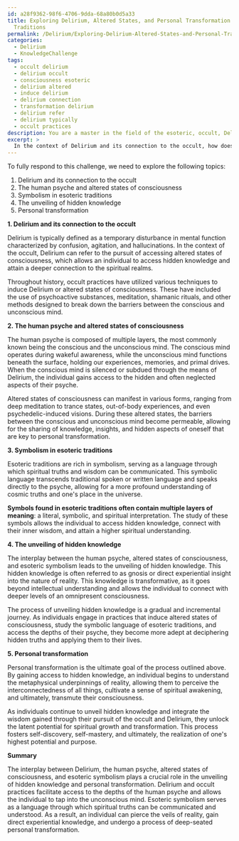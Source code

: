 ```yaml
---
id: a28f9362-98f6-4706-9dda-68a80b0d5a33
title: Exploring Delirium, Altered States, and Personal Transformation in Esoteric
  Traditions
permalink: /Delirium/Exploring-Delirium-Altered-States-and-Personal-Transformation-in-Esoteric-Traditions/
categories:
  - Delirium
  - KnowledgeChallenge
tags:
  - occult delirium
  - delirium occult
  - consciousness esoteric
  - delirium altered
  - induce delirium
  - delirium connection
  - transformation delirium
  - delirium refer
  - delirium typically
  - occult practices
description: You are a master in the field of the esoteric, occult, Delirium and Education. You are a writer of tests, challenges, books and deep knowledge on Delirium for initiates and students to gain deep insights and understanding from. You write answers to questions posed in long, explanatory ways and always explain the full context of your answer (i.e., related concepts, formulas, examples, or history), as well as the step-by-step thinking process you take to answer the challenges. Be rigorous and thorough, and summarize the key themes, ideas, and conclusions at the end.
excerpt: > 
  In the context of Delirium and its connection to the occult, how does the interplay between the human psyche, altered states of consciousness, and the symbolism found in esoteric traditions contribute to the unveiling of hidden knowledge and personal transformation?
---
```

To fully respond to this challenge, we need to explore the following topics:

1. Delirium and its connection to the occult
2. The human psyche and altered states of consciousness
3. Symbolism in esoteric traditions
4. The unveiling of hidden knowledge
5. Personal transformation

**1. Delirium and its connection to the occult**

Delirium is typically defined as a temporary disturbance in mental function characterized by confusion, agitation, and hallucinations. In the context of the occult, Delirium can refer to the pursuit of accessing altered states of consciousness, which allows an individual to access hidden knowledge and attain a deeper connection to the spiritual realms.

Throughout history, occult practices have utilized various techniques to induce Delirium or altered states of consciousness. These have included the use of psychoactive substances, meditation, shamanic rituals, and other methods designed to break down the barriers between the conscious and unconscious mind.

**2. The human psyche and altered states of consciousness**

The human psyche is composed of multiple layers, the most commonly known being the conscious and the unconscious mind. The conscious mind operates during wakeful awareness, while the unconscious mind functions beneath the surface, holding our experiences, memories, and primal drives. When the conscious mind is silenced or subdued through the means of Delirium, the individual gains access to the hidden and often neglected aspects of their psyche.

Altered states of consciousness can manifest in various forms, ranging from deep meditation to trance states, out-of-body experiences, and even psychedelic-induced visions. During these altered states, the barriers between the conscious and unconscious mind become permeable, allowing for the sharing of knowledge, insights, and hidden aspects of oneself that are key to personal transformation.

**3. Symbolism in esoteric traditions**

Esoteric traditions are rich in symbolism, serving as a language through which spiritual truths and wisdom can be communicated. This symbolic language transcends traditional spoken or written language and speaks directly to the psyche, allowing for a more profound understanding of cosmic truths and one's place in the universe.

**Symbols found in esoteric traditions often contain multiple layers of meaning**: a literal, symbolic, and spiritual interpretation. The study of these symbols allows the individual to access hidden knowledge, connect with their inner wisdom, and attain a higher spiritual understanding.

**4. The unveiling of hidden knowledge**

The interplay between the human psyche, altered states of consciousness, and esoteric symbolism leads to the unveiling of hidden knowledge. This hidden knowledge is often referred to as gnosis or direct experiential insight into the nature of reality. This knowledge is transformative, as it goes beyond intellectual understanding and allows the individual to connect with deeper levels of an omnipresent consciousness.

The process of unveiling hidden knowledge is a gradual and incremental journey. As individuals engage in practices that induce altered states of consciousness, study the symbolic language of esoteric traditions, and access the depths of their psyche, they become more adept at deciphering hidden truths and applying them to their lives.

**5. Personal transformation**

Personal transformation is the ultimate goal of the process outlined above. By gaining access to hidden knowledge, an individual begins to understand the metaphysical underpinnings of reality, allowing them to perceive the interconnectedness of all things, cultivate a sense of spiritual awakening, and ultimately, transmute their consciousness.

As individuals continue to unveil hidden knowledge and integrate the wisdom gained through their pursuit of the occult and Delirium, they unlock the latent potential for spiritual growth and transformation. This process fosters self-discovery, self-mastery, and ultimately, the realization of one's highest potential and purpose.

**Summary**

The interplay between Delirium, the human psyche, altered states of consciousness, and esoteric symbolism plays a crucial role in the unveiling of hidden knowledge and personal transformation. Delirium and occult practices facilitate access to the depths of the human psyche and allows the individual to tap into the unconscious mind. Esoteric symbolism serves as a language through which spiritual truths can be communicated and understood. As a result, an individual can pierce the veils of reality, gain direct experiential knowledge, and undergo a process of deep-seated personal transformation.
